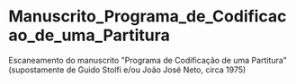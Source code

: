 # Manuscrito_Programa_de_Codificacao_de_uma_Partitura
Escaneamento do manuscrito "Programa de Codificação de uma Partitura" (supostamente de Guido Stolfi e/ou João José Neto, circa 1975)
